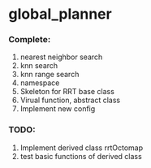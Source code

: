 # global_planner

### Complete:
1. nearest neighbor search
2. knn search
3. knn range search
4. namespace
5. Skeleton for RRT base class
6. Virual function, abstract class
7. Implement new config

### TODO:
1. Implement derived class rrtOctomap
2. test basic functions of derived class
